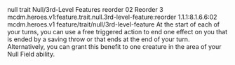 <ability>
  <metadata>
    <class>null</class>
    <feature_type>trait</feature_type>
    <file_dpath>Null/3rd-Level Features</file_dpath>
    <item_id>reorder</item_id>
    <item_index>02</item_index>
    <item_name>Reorder</item_name>
    <level>3</level>
    <scc>mcdm.heroes.v1:feature.trait.null.3rd-level-feature:reorder</scc>
    <scdc>1.1.1:8.1.6.6:02</scdc>
    <source>mcdm.heroes.v1</source>
    <type>feature/trait/null/3rd-level-feature</type>
  </metadata>
  <effects>
    <effect type="mundane">At the start of each of your turns, you can use a free triggered action to end one effect on you that is ended by a saving throw or that ends at the end of your turn. Alternatively, you can grant this benefit to one creature in the area of your Null Field ability.</effect>
  </effects>
</ability>
